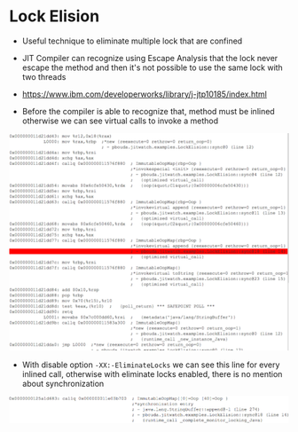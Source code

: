 # Lock Elision

- Useful technique to eliminate multiple lock that are confined 
- JIT Compiler can recognize using Escape Analysis that the lock never escape the method 
and then it's not possible to use the same lock with two threads
- https://www.ibm.com/developerworks/library/j-jtp10185/index.html

- Before the compiler is able to recognize that, method must be inlined otherwise we can see virtual calls to invoke a method

![Lock Elision](images/lockelision-1.png)

- With disable option `-XX:-EliminateLocks` we can see this line for every inlined call, otherwise with 
eliminate locks enabled, there is no mention about synchronization

![Lock Elision](images/lockelision-2.png)